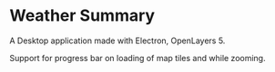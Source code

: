 # Weather Summary

A Desktop application made with Electron, OpenLayers 5.

Support for progress bar on loading of map tiles and while zooming.
